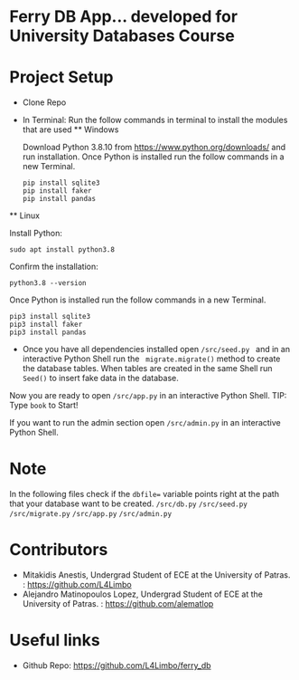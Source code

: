 # Ferry DB App... developed for University Databases Course 
# Project Setup
* Clone Repo 
* In Terminal: Run the follow commands in terminal to install the modules that are used 
** Windows

  Download Python 3.8.10 from https://www.python.org/downloads/ and run installation.
  Once Python is installed run the follow commands in a new Terminal.
  ```
  pip install sqlite3
  pip install faker
  pip install pandas
  ```
** Linux

  Install Python:
  ```
  sudo apt install python3.8
  ```
  Confirm the installation: 
  ```
  python3.8 --version
  ```
  Once Python is installed run the follow commands in a new Terminal.
  ```
  pip3 install sqlite3
  pip3 install faker
  pip3 install pandas
  ```

* Once you have all dependencies installed open  ```/src/seed.py ``` and in an interactive Python Shell run the ``` migrate.migrate()``` method to create the database tables. When tables are created in the same Shell run ```Seed()``` to insert fake data in the database.

Now you are ready to open  ```/src/app.py``` in an interactive Python Shell. 
TIP: Type  ```book``` to Start!

If you want to run the admin section open  ```/src/admin.py``` in an interactive Python Shell. 

# Note
In the following files check if the  ```dbfile=``` variable points right at the path that your database want to be created.
```/src/db.py```
```/src/seed.py```
```/src/migrate.py```
```/src/app.py```
```/src/admin.py```

# Contributors 
* Mitakidis Anestis, Undergrad Student of ECE at the University of Patras. 
: https://github.com/L4Limbo 
* Alejandro Matinopoulos Lopez, Undergrad Student of ECE at the University of Patras.
: https://github.com/alematlop
# Useful links 
* Github Repo: https://github.com/L4Limbo/ferry_db
